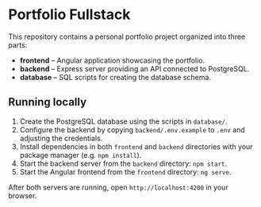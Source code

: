# Portfolio Fullstack

This repository contains a personal portfolio project organized into three parts:

- **frontend** – Angular application showcasing the portfolio.
- **backend** – Express server providing an API connected to PostgreSQL.
- **database** – SQL scripts for creating the database schema.

## Running locally

1. Create the PostgreSQL database using the scripts in `database/`.
2. Configure the backend by copying `backend/.env.example` to `.env` and adjusting the credentials.
3. Install dependencies in both `frontend` and `backend` directories with your package manager (e.g. `npm install`).
4. Start the backend server from the `backend` directory: `npm start`.
5. Start the Angular frontend from the `frontend` directory: `ng serve`.

After both servers are running, open `http://localhost:4200` in your browser.
